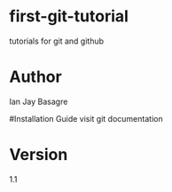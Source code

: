 # first-git-tutorial
tutorials for git and github

# Author
Ian Jay Basagre

#Installation Guide
visit git documentation

# Version
1.1